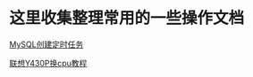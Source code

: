 # 这里收集整理常用的一些操作文档

[MySQL创建定时任务](https://zouxingjie.github.io/pdfDoc/MySQL创建定时任务.pdf)   

[联想Y430P换cpu教程](https://zouxingjie.github.io/pdfDoc/联想Y430P换cpu教程.pdf)  
